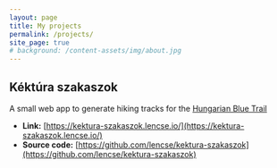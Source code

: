 ```yaml
---
layout: page
title: My projects
permalink: /projects/
site_page: true
# background: /content-assets/img/about.jpg
---
```


## Kéktúra szakaszok

A small web app to generate hiking tracks for the [Hungarian Blue Trail](https://en.wikipedia.org/wiki/National_Blue_Trail)

- **Link:** [https://kektura-szakaszok.lencse.io/](https://kektura-szakaszok.lencse.io/)
- **Source code:** [https://github.com/lencse/kektura-szakaszok](https://github.com/lencse/kektura-szakaszok)
